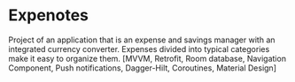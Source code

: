 # Expenotes
Project of an application that is an expense and savings manager with an integrated currency converter. Expenses divided into typical categories make it easy to organize them.
[MVVM, Retrofit, Room database, Navigation Component, Push notifications, Dagger-Hilt, Coroutines, Material Design]
